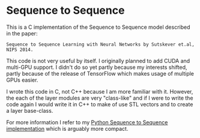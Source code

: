 # Sequence to Sequence

This is a C implementation of the Sequence to Sequence model described in the paper:

    Sequence to Sequence Learning with Neural Networks by Sutskever et.al, NIPS 2014.

This code is not very useful by itself. I originally planned to add CUDA and multi-GPU support. I didn't do so yet partly because my interests shifted, partly because of the release of TensorFlow which makes usage of multiple GPUs easier.

I wrote this code in C, not C++ because I am more familiar with it. However, the each of the layer modules are very "class-like" and if I were to write the code again I would write it in C++ to make of use STL vectors and to create a layer base-class.

For more information I refer to my [Python Sequence to Sequence implementation](https://github.com/ma2rten/seq2seq) which is arguably more compact.
